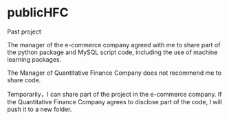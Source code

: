 # publicHFC
Past project

The manager of the e-commerce company agreed with me to share part of the python package and MySQL script code, including the use of machine learning packages.

The Manager of Quantitative Finance Company does not recommend me to share code. 

Temporarily，I can share part of the project in the e-commerce company. If the Quantitative Finance Company agrees to disclose part of the code, I will push it to a new folder.
